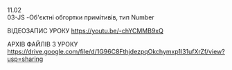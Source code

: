 11.02  
03-JS -Об'єктні обгортки примітивів, тип Number

ВІДЕОЗАПИС УРОКУ https://youtu.be/-chYCMMB9xQ

АРХІВ ФАЙЛІВ З УРОКУ
https://drive.google.com/file/d/1G96C8FthjdezpqOkchymxp1l31ufXrZf/view?usp=sharing
